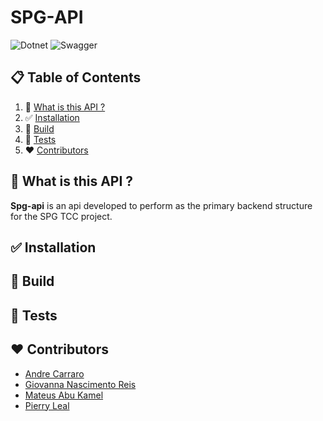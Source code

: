 # SPG-API 

![Dotnet](https://img.shields.io/badge/-dotnet-black?style=for-the-badge&logoColor=white&logo=dotnet&color=512BD4)
![Swagger](https://img.shields.io/badge/-swagger-black?style=for-the-badge&logoColor=white&logo=swagger&color=85EA2D)

## 📋 Table of Contents

1. 🚀  [What is this API ?](#what-is-this-api)
2. ✅ [Installation](#installation)
3. 🔨 [Build](#build)
4. 💯 [Tests](#tests)
5. ❤️ [Contributors](#contributors)

## <a name="what-is-this-api">🚀  What is this API ?</a>

**Spg-api** is an api developed to perform as the primary backend structure for the SPG TCC project.

## <a name="installation">✅ Installation</a>

## <a name="build">🔨 Build</a>

## <a name="tests"> 💯 Tests</a>

## <a name="contributors">❤️ Contributors</a>
- <a href="https://github.com/andrepcarraro">Andre Carraro</a>
- <a href="https://github.com/Wegxx">Giovanna Nascimento Reis</a>
- <a href="https://github.com/MateusAbu">Mateus Abu Kamel</a>
- <a href="https://github.com/PierryLeal">Pierry Leal</a>